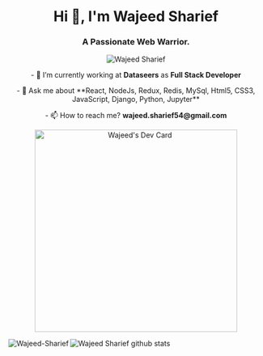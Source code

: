 <h1 align="center">Hi 👋, I'm Wajeed Sharief</h1>
<h3 align="center">A Passionate Web Warrior.</h3>

<p align="center"> <img src="https://komarev.com/ghpvc/?username=Wajeed98" alt="Wajeed Sharief" /> </p>
<p align="center">
- 🔭 I’m currently working at <strong>Dataseers</strong> as <strong>Full Stack Developer</strong>
<p align="center">
- 💬 Ask me about **React, NodeJs, Redux, Redis, MySql, Html5, CSS3, JavaScript, Django, Python, Jupyter**
<p align="center">
- 📫 How to reach me? <strong>wajeed.sharief54@gmail.com</strong>
</p>

<p align="center">
<a href="https://app.daily.dev/Wajeed98"><img src="https://api.daily.dev/devcards/6ab1507aa89c46159e5095d207cff407.png?r=tzo" width="400" alt="Wajeed's Dev Card"/></a>
</p>

<p><img align="left" src="https://github-readme-stats.vercel.app/api/top-langs/?username=Wajeed98" alt="Wajeed-Sharief" /></p>


![Wajeed Sharief github stats](https://github-readme-stats.vercel.app/api?username=Wajeed98&show_icons=true&theme=radical)
